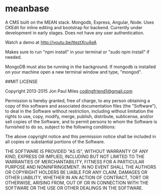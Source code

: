 meanbase
========

A CMS built on the MEAN stack. Mongodb, Express, Angular, Node. Uses CKEdit for inline editing and bootstrap for backend. Currently under development in early stages. Does not have any user authentication.

Watch a demo at 
<a href="http://youtu.be/tteztXru4eA">http://youtu.be/tteztXru4eA</a>

Makes sure to run "npm install" in your terminal or "sudo npm install" if needed. 

MongoDB must also be running in the background. If mongodb is installed on your machine open a new terminal window and type, "mongod".


##MIT LICENSE

Copyright 2013-2015 Jon Paul Miles codingfriend1@gmail.com

Permission is hereby granted, free of charge, to any person obtaining a copy of this software and associated documentation files (the "Software"), to deal in the Software without restriction, including without limitation the rights to use, copy, modify, merge, publish, distribute, sublicense, and/or sell copies of the Software, and to permit persons to whom the Software is furnished to do so, subject to the following conditions:

The above copyright notice and this permission notice shall be included in all copies or substantial portions of the Software.

THE SOFTWARE IS PROVIDED "AS IS", WITHOUT WARRANTY OF ANY KIND, EXPRESS OR IMPLIED, INCLUDING BUT NOT LIMITED TO THE WARRANTIES OF MERCHANTABILITY, FITNESS FOR A PARTICULAR PURPOSE AND NONINFRINGEMENT. IN NO EVENT SHALL THE AUTHORS OR COPYRIGHT HOLDERS BE LIABLE FOR ANY CLAIM, DAMAGES OR OTHER LIABILITY, WHETHER IN AN ACTION OF CONTRACT, TORT OR OTHERWISE, ARISING FROM, OUT OF OR IN CONNECTION WITH THE SOFTWARE OR THE USE OR OTHER DEALINGS IN THE SOFTWARE.